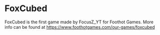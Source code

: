# FoxCubed 

FoxCubed is the first game made by FocusZ_YT for Foothot Games. More info can be found at https://www.foothotgames.com/our-games/foxcubed
